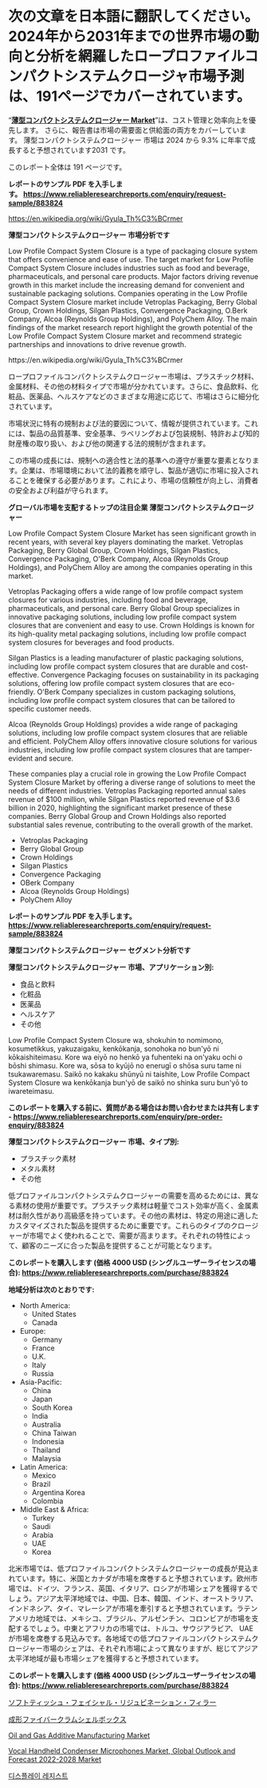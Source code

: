 <p><h1>次の文章を日本語に翻訳してください。2024年から2031年までの世界市場の動向と分析を網羅したロープロファイルコンパクトシステムクロージャ市場予測は、191ページでカバーされています。</h1></p><p>&ldquo;<strong><a href="https://www.reliableresearchreports.com/low-profile-compact-system-closure-r883824">薄型コンパクトシステムクロージャー Market</a></strong>&rdquo;は、コスト管理と効率向上を優先します。 さらに、報告書は市場の需要面と供給面の両方をカバーしています。 薄型コンパクトシステムクロージャー 市場は 2024 から 9.3% に年率で成長すると予想されています2031 です。</p>
<p>このレポート全体は 191 ページです。</p>
<p><strong>レポートのサンプル PDF を入手します。&nbsp;<a href="https://www.reliableresearchreports.com/enquiry/request-sample/883824">https://www.reliableresearchreports.com/enquiry/request-sample/883824</a></strong></p>
<p><a href="https://en.wikipedia.org/wiki/Gyula_Th%C3%BCrmer">https://en.wikipedia.org/wiki/Gyula_Th%C3%BCrmer</a></p>
<p><strong>薄型コンパクトシステムクロージャー 市場分析です</strong></p>
<p><p>Low Profile Compact System Closure is a type of packaging closure system that offers convenience and ease of use. The target market for Low Profile Compact System Closure includes industries such as food and beverage, pharmaceuticals, and personal care products. Major factors driving revenue growth in this market include the increasing demand for convenient and sustainable packaging solutions. Companies operating in the Low Profile Compact System Closure market include Vetroplas Packaging, Berry Global Group, Crown Holdings, Silgan Plastics, Convergence Packaging, O.Berk Company, Alcoa (Reynolds Group Holdings), and PolyChem Alloy. The main findings of the market research report highlight the growth potential of the Low Profile Compact System Closure market and recommend strategic partnerships and innovations to drive revenue growth.</p></p>
<p>https://en.wikipedia.org/wiki/Gyula_Th%C3%BCrmer</p>
<p><p>ロープロファイルコンパクトシステムクロージャー市場は、プラスチック材料、金属材料、その他の材料タイプで市場が分かれています。さらに、食品飲料、化粧品、医薬品、ヘルスケアなどのさまざまな用途に応じて、市場はさらに細分化されています。</p><p>市場状況に特有の規制および法的要因について、情報が提供されています。これには、製品の品質基準、安全基準、ラベリングおよび包装規制、特許および知的財産権の取り扱い、および他の関連する法的規制が含まれます。</p><p>この市場の成長には、規制への適合性と法的基準への遵守が重要な要素となります。企業は、市場環境において法的義務を順守し、製品が適切に市場に投入されることを確保する必要があります。これにより、市場の信頼性が向上し、消費者の安全および利益が守られます。</p></p>
<p><strong>グローバル市場を支配するトップの注目企業 薄型コンパクトシステムクロージャー</strong></p>
<p><p>Low Profile Compact System Closure Market has seen significant growth in recent years, with several key players dominating the market. Vetroplas Packaging, Berry Global Group, Crown Holdings, Silgan Plastics, Convergence Packaging, O'Berk Company, Alcoa (Reynolds Group Holdings), and PolyChem Alloy are among the companies operating in this market.</p><p>Vetroplas Packaging offers a wide range of low profile compact system closures for various industries, including food and beverage, pharmaceuticals, and personal care. Berry Global Group specializes in innovative packaging solutions, including low profile compact system closures that are convenient and easy to use. Crown Holdings is known for its high-quality metal packaging solutions, including low profile compact system closures for beverages and food products.</p><p>Silgan Plastics is a leading manufacturer of plastic packaging solutions, including low profile compact system closures that are durable and cost-effective. Convergence Packaging focuses on sustainability in its packaging solutions, offering low profile compact system closures that are eco-friendly. O'Berk Company specializes in custom packaging solutions, including low profile compact system closures that can be tailored to specific customer needs.</p><p>Alcoa (Reynolds Group Holdings) provides a wide range of packaging solutions, including low profile compact system closures that are reliable and efficient. PolyChem Alloy offers innovative closure solutions for various industries, including low profile compact system closures that are tamper-evident and secure.</p><p>These companies play a crucial role in growing the Low Profile Compact System Closure Market by offering a diverse range of solutions to meet the needs of different industries. Vetroplas Packaging reported annual sales revenue of $100 million, while Silgan Plastics reported revenue of $3.6 billion in 2020, highlighting the significant market presence of these companies. Berry Global Group and Crown Holdings also reported substantial sales revenue, contributing to the overall growth of the market.</p></p>
<p><ul><li>Vetroplas Packaging</li><li>Berry Global Group</li><li>Crown Holdings</li><li>Silgan Plastics</li><li>Convergence Packaging</li><li>OBerk Company</li><li>Alcoa (Reynolds Group Holdings)</li><li>PolyChem Alloy</li></ul></p>
<p><strong>レポートのサンプル PDF を入手します。 <a href="https://www.reliableresearchreports.com/enquiry/request-sample/883824">https://www.reliableresearchreports.com/enquiry/request-sample/883824</a></strong></p>
<p><strong>薄型コンパクトシステムクロージャー セグメント分析です</strong></p>
<p><strong>薄型コンパクトシステムクロージャー 市場、アプリケーション別:</strong></p>
<p><ul><li>食品と飲料</li><li>化粧品</li><li>医薬品</li><li>ヘルスケア</li><li>その他</li></ul></p>
<p><p>Low Profile Compact System Closure wa, shokuhin to nomimono, kosumetikkus, yakuzaigaku, kenkōkanja, sonohoka no bun'yō ni kōkaishiteimasu. Kore wa eiyō no henkō ya fuhenteki na on'yaku ochi o bōshi shimasu. Kore wa, sōsa to kyūjō no enerugī o shōsa suru tame ni tsukawaremasu. Saikō no kakaku shūnyū ni taishite, Low Profile Compact System Closure wa kenkōkanja bun'yō de saikō no shinka suru bun'yō to iwareteimasu.</p></p>
<p><strong>このレポートを購入する前に、質問がある場合はお問い合わせまたは共有します - <a href="https://www.reliableresearchreports.com/enquiry/pre-order-enquiry/883824">https://www.reliableresearchreports.com/enquiry/pre-order-enquiry/883824</a></strong></p>
<p><strong>薄型コンパクトシステムクロージャー 市場、タイプ別:</strong></p>
<p><ul><li>プラスチック素材</li><li>メタル素材</li><li>その他</li></ul></p>
<p><p>低プロファイルコンパクトシステムクロージャーの需要を高めるためには、異なる素材の使用が重要です。プラスチック素材は軽量でコスト効率が高く、金属素材は耐久性があり高級感を持っています。その他の素材は、特定の用途に適したカスタマイズされた製品を提供するために重要です。これらのタイプのクロージャーが市場でよく使われることで、需要が高まります。それぞれの特性によって、顧客のニーズに合った製品を提供することが可能となります。</p></p>
<p><strong>このレポートを購入します (価格 4000 USD (シングルユーザーライセンスの場合): <a href="https://www.reliableresearchreports.com/purchase/883824">https://www.reliableresearchreports.com/purchase/883824</a></strong></p>
<p><strong>地域分析は次のとおりです:</strong></p>
<p><ul>
    <li>
        North America:
        <ul>
            <li>United States</li>
            <li>Canada</li>
        </ul>
    </li>
    <li>
        Europe:
        <ul>
            <li>Germany</li>
            <li>France</li>
            <li>U.K.</li>
            <li>Italy</li>
            <li>Russia</li>
        </ul>
    </li>
    <li>
        Asia-Pacific:
        <ul>
            <li>China</li>
            <li>Japan</li>
            <li>South Korea</li>
            <li>India</li>
            <li>Australia</li>
            <li>China Taiwan</li>
            <li>Indonesia</li>
            <li>Thailand</li>
            <li>Malaysia</li>
        </ul>
    </li>
    <li>
        Latin America:
        <ul>
            <li>Mexico</li>
            <li>Brazil</li>
            <li>Argentina Korea</li>
            <li>Colombia</li>
        </ul>
    </li>
    <li>
        Middle East & Africa:
        <ul>
            <li>Turkey</li>
            <li>Saudi</li>
            <li>Arabia</li>
            <li>UAE</li>
            <li>Korea</li>
        </ul>
    </li>
    </ul></p>
<p><p>北米市場では、低プロファイルコンパクトシステムクロージャーの成長が見込まれています。特に、米国とカナダが市場を席巻すると予想されています。欧州市場では、ドイツ、フランス、英国、イタリア、ロシアが市場シェアを獲得するでしょう。アジア太平洋地域では、中国、日本、韓国、インド、オーストラリア、インドネシア、タイ、マレーシアが市場を牽引すると予想されています。ラテンアメリカ地域では、メキシコ、ブラジル、アルゼンチン、コロンビアが市場を支配するでしょう。中東とアフリカの市場では、トルコ、サウジアラビア、 UAE が市場を席巻する見込みです。各地域での低プロファイルコンパクトシステムクロージャー市場のシェアは、それぞれ市場によって異なりますが、総じてアジア太平洋地域が最も市場シェアを獲得すると予想されています。</p></p>
<p><strong>このレポートを購入します (価格 4000 USD (シングルユーザーライセンスの場合): <a href="https://www.reliableresearchreports.com/purchase/883824">https://www.reliableresearchreports.com/purchase/883824</a></strong></p>
<p><p><a href="https://github.com/RandallRunte2023/Market-Research-Report-List-2/blob/main/795999287249.md">ソフトティッシュ・フェイシャル・リジュビネーション・フィラー</a></p><p><a href="https://github.com/TerrellConn/Market-Research-Report-List-3/blob/main/227304687248.md">成形ファイバークラムシェルボックス</a></p><p><a href="https://github.com/luckyshygirl/Market-Research-Report-List-6/blob/main/oil-and-gas-additive-manufacturing-market.md">Oil and Gas Additive Manufacturing Market</a></p><p><a href="https://issuu.com/reportprime-2/docs/vocal-handheld-condenser-microphone_d8d11935dc48de">Vocal Handheld Condenser Microphones Market, Global Outlook and Forecast 2022-2028 Market</a></p><p><a href="https://github.com/shampaakter36/Market-Research-Report-List-2/blob/main/9394980108058.md">디스플레이 레지스트</a></p></p>